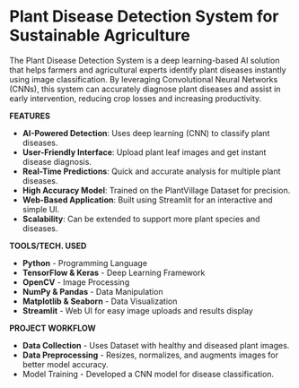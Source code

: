 # **Plant Disease Detection System for Sustainable Agriculture**
The Plant Disease Detection System is a deep learning-based AI solution that helps farmers and agricultural experts identify plant diseases instantly using image classification. By leveraging Convolutional Neural Networks (CNNs), this system can accurately diagnose plant diseases and assist in early intervention, reducing crop losses and increasing productivity.

**FEATURES**
- **AI-Powered Detection**: Uses deep learning (CNN) to classify plant diseases.
- **User-Friendly Interface**: Upload plant leaf images and get instant disease diagnosis.
- **Real-Time Predictions**: Quick and accurate analysis for multiple plant diseases.
- **High Accuracy Model**: Trained on the PlantVillage Dataset for precision.
- **Web-Based Application**: Built using Streamlit for an interactive and simple UI.
- **Scalability**: Can be extended to support more plant species and diseases.

**TOOLS/TECH. USED**
- **Python** - Programming Language
- **TensorFlow & Keras** - Deep Learning Framework
- **OpenCV** - Image Processing
- **NumPy & Pandas** - Data Manipulation
- **Matplotlib & Seaborn** - Data Visualization
- **Streamlit** - Web UI for easy image uploads and results display

**PROJECT WORKFLOW**
- **Data Collection** - Uses Dataset with healthy and diseased plant images.
- **Data Preprocessing** - Resizes, normalizes, and augments images for better model accuracy.
- Model Training - Developed a CNN model for disease classification.
